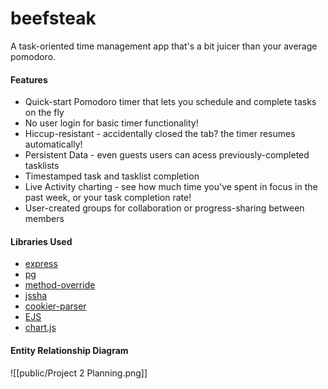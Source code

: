 # beefsteak

A task-oriented time management app that's a bit juicer than your average pomodoro.

#### Features

- Quick-start Pomodoro timer that lets you schedule and complete tasks on the fly
- No user login for basic timer functionality!
- Hiccup-resistant - accidentally closed the tab? the timer resumes automatically!
- Persistent Data - even guests users can acess previously-completed tasklists
- Timestamped task and tasklist completion
- Live Activity charting - see how much time you've spent in focus in the past week, or your task completion rate!
- User-created groups for collaboration or progress-sharing between members

#### Libraries Used

- [express](https://www.npmjs.com/package/express)
- [pg](https://www.npmjs.com/package/pg)
- [method-override](https://www.npmjs.com/package/method-override)
- [jssha](https://www.npmjs.com/package/jssha)
- [cookier-parser](https://www.npmjs.com/package/cookie-parser)
- [EJS](https://ejs.co/)
- [chart.js](https://www.chartjs.org/)

#### Entity Relationship Diagram

![[public/Project 2 Planning.png]]
